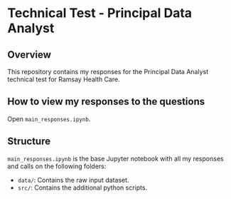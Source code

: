 # Technical Test - Principal Data Analyst

## Overview

This repository contains my responses for the Principal Data Analyst technical test for Ramsay Health Care. 

## How to view my responses to the questions

Open `main_responses.ipynb`.

## Structure

`main_responses.ipynb` is the base Jupyter notebook with all my responses and calls on the following folders:

- `data/`: Contains the raw input dataset.
- `src/`: Contains the additional python scripts.
